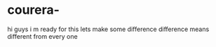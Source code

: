 # courera-
hi guys i m ready for this lets make some difference 
difference means different from every one
